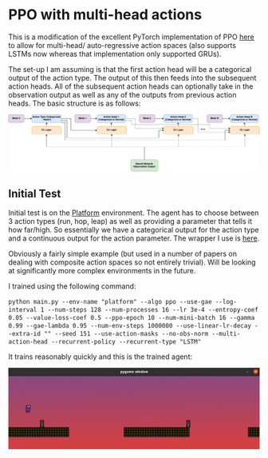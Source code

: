 # PPO with multi-head actions
This is a modification of the excellent PyTorch implementation of PPO [here](https://github.com/ikostrikov/pytorch-a2c-ppo-acktr-gail) to allow for multi-head/ auto-regressive action spaces (also supports LSTMs now whereas that implementation only supported GRUs).

The set-up I am assuming is that the first action head will be a categorical output of the action type. The output of this then feeds into the subsequent action heads. All of the subsequent action heads can optionally take in the observation output as well as any of the outputs from previous action heads. The basic structure is as follows:

![multi-head action structure](https://raw.githubusercontent.com/henrycharlesworth/multi_action_head_PPO/master/imgs/action_head_structure.png?token=AETFA2W53WRCHE365UOTTR3AIC4JE)


## Initial Test
Initial test is on the [Platform](https://github.com/cycraig/gym-platform) environment. The agent has to choose between 3 action types (run, hop, leap) as well as providing a parameter that tells it how far/high. So essentially we have a categorical output for the action type and a continuous output for the action parameter. The wrapper I use is [here](https://github.com/henrycharlesworth/multi_action_head_PPO/blob/master/envs/platform_wrapper.py). 

Obviously a fairly simple example (but used in a number of papers on dealing with composite action spaces so not entirely trivial). Will be looking at significantly more complex environments in the future.

I trained using the following command:
```
python main.py --env-name "platform" --algo ppo --use-gae --log-interval 1 --num-steps 128 --num-processes 16 --lr 3e-4 --entropy-coef 0.05 --value-loss-coef 0.5 --ppo-epoch 10 --num-mini-batch 16 --gamma 0.99 --gae-lambda 0.95 --num-env-steps 1000000 --use-linear-lr-decay --extra-id "" --seed 151 --use-action-masks --no-obs-norm --multi-action-head --recurrent-policy --recurrent-type "LSTM"
```

It trains reasonably quickly and this is the trained agent:

![platform result](https://raw.githubusercontent.com/henrycharlesworth/multi_action_head_PPO/master/imgs/platform_gif.gif?token=AETFA2RF7VOMPMXGUQLZBWDAIC452)
